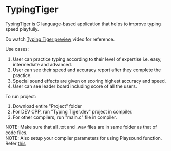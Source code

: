 # TypingTiger
TypingTiger is C language-based application that helps to improve typing speed playfully.<br>

Do watch <a href="https://drive.google.com/file/d/1m-cWo82h3WB-2gxZRTMiYsf88hmXRlqR/view?usp=sharing" target="_blank">Typing Tiger preview</a> video for reference.<br>

Use cases:
1. User can practice typing according to their level of expertise i.e. easy, intermediate and advanced.
2. User can see their speed and accuracy report after they complete the practice.
3. Special sound effects are given on scoring highest accuracy and speed.
4. User can see leader board including score of all the users.

To run project:<br>
1. Download entire "Project" folder<br>
2. For DEV CPP, run "Typing Tiger.dev" project in compiler.<br>
3. For other compilers, run "main.c" file in compiler.<br>

NOTE: Make sure that all .txt and .wav files are in same folder as that of code files.<br>
NOTE: Also setup your compiler parameters for using Playsound function. Refer <a href="https://stackoverflow.com/questions/29998655/how-to-use-playsound-in-c" target="_blank">this</a>


